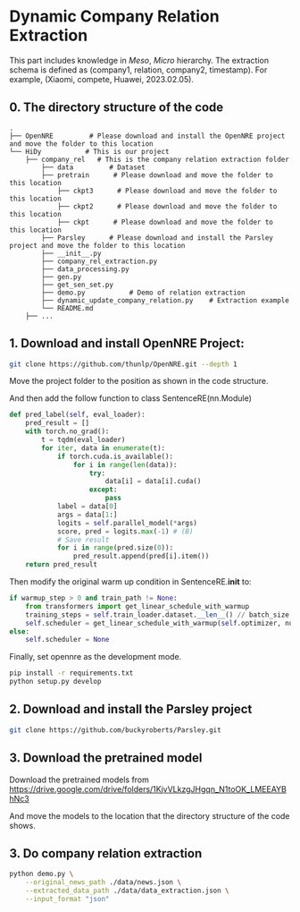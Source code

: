 # Dynamic Company Relation Extraction

This part includes knowledge in $Meso$, $Micro$ hierarchy. The extraction schema is defined as (company1, relation, company2, timestamp). For example, (Xiaomi, compete, Huawei, 2023.02.05).

## 0. The directory structure of the code

```shell
.
├── OpenNRE         # Please download and install the OpenNRE project and move the folder to this location
└── HiDy           # This is our project
    ├── company_rel   # This is the company relation extraction folder
        ├── data         # Dataset
        ├── pretrain      # Please download and move the folder to this location
            ├── ckpt3      # Please download and move the folder to this location
            ├── ckpt2      # Please download and move the folder to this location
            ├── ckpt      # Please download and move the folder to this location
        ├── Parsley      # Please download and install the Parsley project and move the folder to this location
        ├── __init__.py
        ├── company_rel_extraction.py
        ├── data_processing.py
        ├── gen.py
        ├── get_sen_set.py
        ├── demo.py           # Demo of relation extraction
        ├── dynamic_update_company_relation.py    # Extraction example
        └── README.md
    ├── ...
```


## 1. Download and install OpenNRE Project:

```bash
git clone https://github.com/thunlp/OpenNRE.git --depth 1
```

Move the project folder to the position as shown in the code structure.

And then add the follow function to class SentenceRE(nn.Module)

```python
def pred_label(self, eval_loader):
    pred_result = []
    with torch.no_grad():
        t = tqdm(eval_loader)
        for iter, data in enumerate(t):
            if torch.cuda.is_available():
                for i in range(len(data)):
                    try:
                        data[i] = data[i].cuda()
                    except:
                        pass
            label = data[0]
            args = data[1:]        
            logits = self.parallel_model(*args)
            score, pred = logits.max(-1) # (B)
            # Save result
            for i in range(pred.size(0)):
                pred_result.append(pred[i].item())
    return pred_result
```

Then modify the original warm up condition in SentenceRE.__init__ to:

```python
if warmup_step > 0 and train_path != None:
    from transformers import get_linear_schedule_with_warmup
    training_steps = self.train_loader.dataset.__len__() // batch_size * self.max_epoch
    self.scheduler = get_linear_schedule_with_warmup(self.optimizer, num_warmup_steps=warmup_step, num_training_steps=training_steps)
else:
    self.scheduler = None
```

Finally, set opennre as the development mode.

```bash
pip install -r requirements.txt
python setup.py develop
```


## 2. Download and install the Parsley project

```bash
git clone https://github.com/buckyroberts/Parsley.git
```
## 3. Download the pretrained model 
Download the pretrained models from
https://drive.google.com/drive/folders/1KjvVLkzgJHgqn_N1toOK_LMEEAYBhNc3

And move the models to the location that the directory structure of the code shows.

## 3. Do company relation extraction

```bash
python demo.py \
    --original_news_path ./data/news.json \
    --extracted_data_path ./data/data_extraction.json \
    --input_format "json"
```

